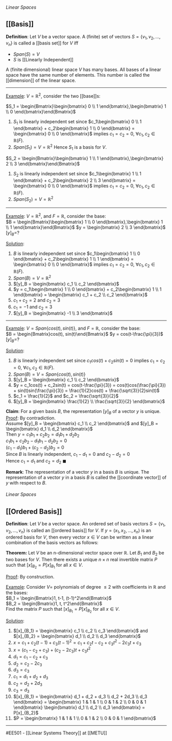 ###### Linear Spaces ######
## [[Basis]] ##

**Definition**: Let $V$ be a vector space. A (finite) set of vectors $S=\{v_1, v_2, \dots, v_n\}$ is called a [[basis set]] for $V$ iff

   *  $Span(S)=V$
   * $S$ is [[Linearly Independent]]

A (finite dimensional) linear space $V$ has many bases. All bases of a linear space have the same number of elements. This number is called the [[dimension]] of the linear space.

------------------------------------------------------------------------------------------
<ins>Example</ins>: $V = \mathbb{R}^2$, consider the two [[base]]s:

$S_1 = \begin{Bmatrix}\begin{bmatrix} 0 \\ 1 \end{bmatrix},\begin{bmatrix} 1 \\ 0 \end{bmatrix}\end{Bmatrix}$

1. $S_1$ is linearly independent set since $c_1\begin{bmatrix} 0 \\ 1 \end{bmatrix} + c_2\begin{bmatrix} 1 \\ 0 \end{bmatrix} = \begin{bmatrix} 0 \\ 0 \end{bmatrix}$ implies $c_1 = c_2 = 0$,   $\forall c_1 , c_2 \in \mathbb{R}(F)$.
2. $Span(S_1) = V = \mathbb{R}^2$
Hence $S_1$ is a basis for $V$.

$S_2 = \begin{Bmatrix}\begin{bmatrix} 1 \\ 1 \end{bmatrix},\begin{bmatrix} 2 \\ 3 \end{bmatrix}\end{Bmatrix}$

1. $S_2$ is linearly independent set since $c_1\begin{bmatrix} 1 \\ 1 \end{bmatrix} + c_2\begin{bmatrix} 2 \\ 3 \end{bmatrix} = \begin{bmatrix} 0 \\ 0 \end{bmatrix}$ implies $c_1 = c_2 = 0$,   $\forall c_1 , c_2 \in \mathbb{R}(F)$.
2. $Span(S_2) = V = \mathbb{R}^2$
   
------------------------------------------------------------------------------------------
<ins>Example</ins>: $V = \mathbb{R}^2$, and $F = \mathbb{R}$, consider the base:  
$B = \begin{Bmatrix}\begin{bmatrix} 1 \\ 0 \end{bmatrix},\begin{bmatrix} 1 \\ 1 \end{bmatrix}\end{Bmatrix}$  $y = \begin{bmatrix} 2 \\ 3 \end{bmatrix}$ $[y]_B$=?

<ins>Solution</ins>:  
1. $B$ is linearly independent set since $c_1\begin{bmatrix} 1 \\ 0 \end{bmatrix} + c_2\begin{bmatrix} 1 \\ 1 \end{bmatrix} = \begin{bmatrix} 0 \\ 0 \end{bmatrix}$ implies $c_1 = c_2 = 0$,   $\forall c_1 , c_2 \in \mathbb{R}(F)$.  
2. $Span(B) = V = \mathbb{R}^2$  
3. $[y]_B = \begin{bmatrix} c_1 \\ c_2 \end{bmatrix}$  
4. $y = c_1\begin{bmatrix} 1 \\ 0 \end{bmatrix} + c_2\begin{bmatrix} 1 \\ 1 \end{bmatrix} = \begin{bmatrix} c_1 + c_2 \\ c_2 \end{bmatrix}$  
5. $c_1 + c_2 = 2$ and $c_2 = 3$  
6. $c_1 = -1$ and $c_2 = 3$  
7. $[y]_B = \begin{bmatrix} -1 \\ 3 \end{bmatrix}$

------------------------------------------------------------------------------------------
<ins>Example</ins>: $V = Span\{cos(t), sin(t)\}$, and $F = \mathbb{R}$, consider the base:  
$B = \begin{Bmatrix}cos(t), sin(t)\end{Bmatrix}$  $y = cos(t-\frac{\pi}{3})$ $[y]_B$=?

<ins>Solution</ins>:

1. $B$ is linearly independent set since $c_1cos(t) + c_2sin(t) = 0$ implies $c_1 = c_2 = 0$,   $\forall c_1 , c_2 \in \mathbb{R}(F)$.  
2. $Span(B) = V = Span\{cos(t), sin(t)\}$  
3. $[y]_B = \begin{bmatrix} c_1 \\ c_2 \end{bmatrix}$
4. $y = c_1cos(t) + c_2sin(t) = cos(t-\frac{\pi}{3}) = cos(t)cos(\frac{\pi}{3}) + sin(t)sin(\frac{\pi}{3}) = \frac{1}{2}cos(t) + \frac{\sqrt{3}}{2}sin(t)$     
5. $c_1 = \frac{1}{2}$ and $c_2 = \frac{\sqrt{3}}{2}$ 
6. $[y]_B = \begin{bmatrix} \frac{1}{2} \\ \frac{\sqrt{3}}{2} \end{bmatrix}$  


**Claim**: For a given basis $B$, the representation $[y]_B$ of a vector $y$ is unique.  
   <ins>Proof</ins>: By contradiction.  
   Assume $[y]_B = \begin{bmatrix} c_1 \\ c_2 \end{bmatrix}$ and $[y]_B = \begin{bmatrix} d_1 \\ d_2 \end{bmatrix}$  
   Then $y = c_1b_1 + c_2b_2 = d_1b_1 + d_2b_2$  
   $c_1b_1 + c_2b_2 - d_1b_1 - d_2b_2 = 0$  
   $(c_1 - d_1)b_1 + (c_2 - d_2)b_2 = 0$  
   Since $B$ is linearly independent, $c_1 - d_1 = 0$ and $c_2 - d_2 = 0$  
   Hence $c_1 = d_1$ and $c_2 = d_2$  $\blacksquare$

**Remark**: The representation of a vector $y$ in a basis $B$ is unique. The representation of a vector $y$ in a basis $B$ is called the [[coordinate vector]] of $y$ with respect to $B$.

###### Linear Spaces ######
## [[Ordered Basis]] ##

**Definition**: Let $V$ be a vector space. An ordered set of basis vectors $S=\{v_1, v_2, \dots, v_n\}$ is called an [[ordered basis]] for $V$.
If $y = (x_1,x_2,...,x_n)$ is an ordered basis for $V$, then every vector $x \in V$ can be written as a linear combination of the basis vectors as follows:


**Theorem:** Let $V$ be an n-dimensional vector space over $\mathbb{R}$. Let $B_1$ and $B_2$ be two bases for $V$. Then there exists a unique $n \times n$ real invertible matrix $P$ such that $[x]_{B_2} = P[x]_{B_1}$ for all $x \in V$.

<ins>Proof</ins>: By construction.





<ins>Example</ins>: Consider $V =$ polynomials of degree $\leq 2$ with coefficients in $\mathbb{R}$ and the bases:  
$B_1 = \begin{Bmatrix}1, t-1, (t-1)^2\end{Bmatrix}$  
$B_2 = \begin{Bmatrix}1, t, t^2\end{Bmatrix}$  
Find the matrix $P$ such that $[x]_{B_1} = P[x]_{B_2}$ for all $x \in V$.

<ins>Solution</ins>:  
1. $[x]_{B_1} = \begin{bmatrix} c_1 \\ c_2 \\ c_3 \end{bmatrix}$ and $[x]_{B_2} = \begin{bmatrix} d_1 \\ d_2 \\ d_3 \end{bmatrix}$  
2. $x = c_1 + c_2(t-1) + c_3(t-1)^2 = c_1 + c_2t - c_2 + c_3t^2 - 2c_3t + c_3$  
3. $x = (c_1 - c_2 + c_3) + (c_2 - 2c_3)t + c_3t^2$  
4. $d_1 = c_1 - c_2 + c_3$  
5. $d_2 = c_2 - 2c_3$  
6. $d_3 = c_3$  
7. $c_1 = d_1 + d_2 + d_3$  
8. $c_2 = d_2 + 2d_3$  
9. $c_3 = d_3$  
10. $[x]_{B_1} = \begin{bmatrix} d_1 + d_2 + d_3 \\ d_2 + 2d_3 \\ d_3 \end{bmatrix} = \begin{bmatrix} 1 & 1 & 1 \\ 0 & 1 & 2 \\ 0 & 0 & 1 \end{bmatrix} \begin{bmatrix} d_1 \\ d_2 \\ d_3 \end{bmatrix} = P[x]_{B_2}$  
11. $P = \begin{bmatrix} 1 & 1 & 1 \\ 0 & 1 & 2 \\ 0 & 0 & 1 \end{bmatrix}$ 



-----
#EE501 - [[Linear Systems Theory]] at [[METU]]
